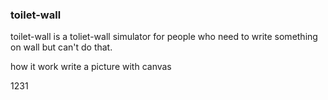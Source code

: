 ### toilet-wall
toilet-wall is a toliet-wall simulator for people who need to write something on wall but can't do that.

how it work 
 write a picture with canvas




1231
